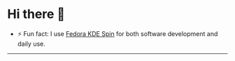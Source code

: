 # Hi there 👋

+ ⚡ Fun fact: I use [Fedora KDE Spin](https://spins.fedoraproject.org/en/kde/) for both software development and daily use.

---
